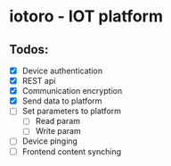 # iotoro - IOT platform


## Todos:
- [x] Device authentication
- [x] REST api
- [x] Communication encryption
- [x] Send data to platform
- [ ] Set parameters to platform 
  - [ ] Read param
  - [ ] Write param
- [ ] Device pinging
- [ ] Frontend content synching 